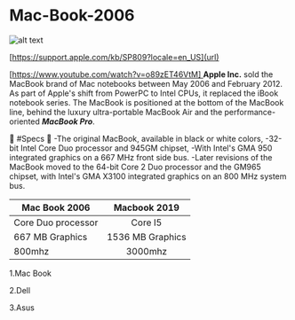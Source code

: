 # Mac-Book-2006
 
![alt text](https://github.com/JADHAMMOUDEH/Mac-Book-2008/assets/156061062/aade04ad-9d45-44da-8794-fd80351758ed)

[https://support.apple.com/kb/SP809?locale=en_US](url)

[[https://www.youtube.com/watch?v=o89zET46VtM]
](url)
**Apple Inc.** sold the MacBook brand of Mac notebooks between May 2006 and February 2012. As part of Apple's shift from PowerPC to Intel CPUs, it replaced the iBook notebook series. The MacBook is positioned at the bottom of the MacBook line, behind the luxury ultra-portable MacBook Air and the performance-oriented ***MacBook Pro***. 



💫 #Specs 💫 
-The original MacBook, available in black or white colors,
-32-bit Intel Core Duo processor and 945GM chipset, 
-With Intel's GMA 950 integrated graphics on a 667 MHz front side bus. 
-Later revisions of the MacBook moved to the 64-bit Core 2 Duo processor and the GM965 chipset, with Intel's GMA X3100 integrated graphics on an 800 MHz system bus.

| Mac Book 2006| Macbook 2019        
| ------------- |:-------------:| 
|Core Duo processor| Core I5 | 
| 667 MB Graphics    | 1536 MB Graphics     |   
| 800mhz | 3000mhz      |    

1.Mac Book

2.Dell

3.Asus
